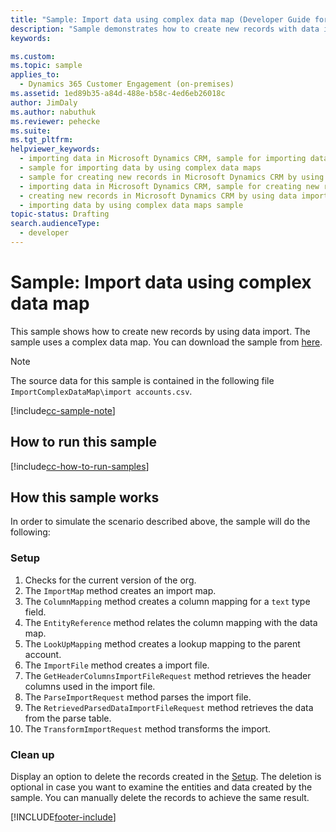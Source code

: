 ```yaml
---
title: "Sample: Import data using complex data map (Developer Guide for Dynamics 365 Customer Engagement (on-premises)) | MicrosoftDocs"
description: "Sample demonstrates how to create new records with data import by using a complex data map."
keywords: 

ms.custom: 
ms.topic: sample
applies_to: 
  - Dynamics 365 Customer Engagement (on-premises)
ms.assetid: 1ed89b35-a84d-488e-b58c-4ed6eb26018c
author: JimDaly
ms.author: nabuthuk
ms.reviewer: pehecke
ms.suite: 
ms.tgt_pltfrm: 
helpviewer_keywords: 
  - importing data in Microsoft Dynamics CRM, sample for importing data by using complex data maps
  - sample for importing data by using complex data maps
  - sample for creating new records in Microsoft Dynamics CRM by using data import
  - importing data in Microsoft Dynamics CRM, sample for creating new records in Microsoft Dynamics CRM by using data import
  - creating new records in Microsoft Dynamics CRM by using data import sample
  - importing data by using complex data maps sample
topic-status: Drafting
search.audienceType: 
  - developer
---
```


# Sample: Import data using complex data map

This sample shows how to create new records by using data import. The sample uses a complex data map. You can download the sample from [here](https://github.com/Microsoft/PowerApps-Samples/tree/master/dataverse/orgsvc/CSharp/ImportComplexDataMap).

>[!NOTE]
> The source data for this sample is contained in the following file `ImportComplexDataMap\import accounts.csv`.

[!include[cc-sample-note](includes/cc-sample-note.md)]

## How to run this sample

[!include[cc-how-to-run-samples](includes/cc-how-to-run-PA-samples.md)]

## How this sample works

In order to simulate the scenario described above, the sample will do the following:

### Setup

1. Checks for the current version of the org.
1. The `ImportMap` method creates an import map.
1. The `ColumnMapping` method creates a column mapping for a `text` type field.
1. The `EntityReference` method relates the column mapping with the data map.
1. The `LookUpMapping` method creates a lookup mapping to the parent account.
1. The `ImportFile` method creates a import file.
1. The `GetHeaderColumnsImportFileRequest` method retrieves the header columns used in the import file.
1. The `ParseImportRequest` method parses the import file. 
1. The `RetrievedParsedDataImportFileRequest` method retrieves the data from the parse table.
1. The `TransformImportRequest` method transforms the import.


### Clean up

Display an option to delete the records created in the [Setup](#setup). The deletion is optional in case you want to examine the entities and data created by the sample. You can manually delete the records to achieve the same result.


[!INCLUDE[footer-include](../../../includes/footer-banner.md)]

